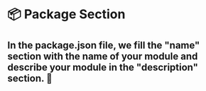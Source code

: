 # 📦 Package Section
## In the **package.json** file, we fill the "name" section with the name of your module and describe your module in the "description" section. 🚀
